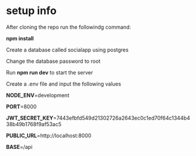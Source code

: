 # setup info

After cloning the repo run the followindg command:

**npm install**

Create a database called socialapp using postgres

Change the database password to root

Run **npm run dev** to start the server

Create a .env file and input the following values

**NODE_ENV**=development

**PORT**=8000

**JWT_SECRET_KEY**=7443efbfd549d21302726a2643ec0c1ed70f64c1344b438b49b1768f9af53ac5

**PUBLIC_URL**=http://localhost:8000

**BASE**=/api
